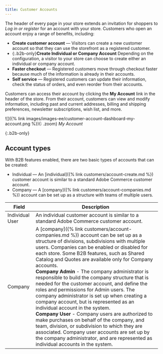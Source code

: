 ```yaml
---
title: Customer Accounts
---
```


The header of every page in your store extends an invitation for shoppers to _Log in or register_ for an account with your store. Customers who open an account enjoy a range of benefits, including:

- **Create customer account** — Visitors can create a new customer account so that they can use the storefront as a registered customer.
- {:.b2b-only}**Create Individual or Company Account** Depending on the configuration, a visitor to your store can choose to create either an individual or company account.
- **Faster checkout** — Registered customers move through checkout faster because much of the information is already in their accounts.
- **Self service** — Registered customers can update their information, check the status of orders, and even reorder from their accounts.

Customers can access their account by clicking the **My Account** link in the header of the store. From their account, customers can view and modify information, including past and current addresses, billing and shipping preferences, newsletter subscriptions, wish list, and more.

![]({% link images/images-ee/customer-account-dashboard-my-account.png %}){: .zoom}
_My Account_

{:.b2b-only}
## Account types

With B2B features enabled, there are two basic types of accounts that can be created:

- Individual — An [individual]({% link customers/account-create.md %}) customer account is similar to a standard Adobe Commerce customer account.
- Company — A [company]({% link customers/account-companies.md %}) account can be set up as a structure with teams of multiple users.

|Field|Description|
|--- |--- |
|Individual User|An individual customer account is similar to a standard Adobe Commerce customer account.|
|Company|A [company]({% link customers/account-companies.md %}) account can be set up as a structure of divisions, subdivisions with multiple users. Companies can be enabled or disabled for each store. Some B2B features, such as Shared Catalog and Quotes are available only for Company accounts. <br/>**Company Admin** - The company administrator is responsible to build the company structure that is needed for the customer account, and define the roles and permissions for  Admin users. The company administrator is set up when creating a company account, but is represented as an individual account in the system. <br/>**Company User** - Company users are authorized to make purchases on behalf of the company, and team, division, or subdivision to which they are associated. Company user accounts are set up by the company administrator, and are represented as individual accounts in the system.|

